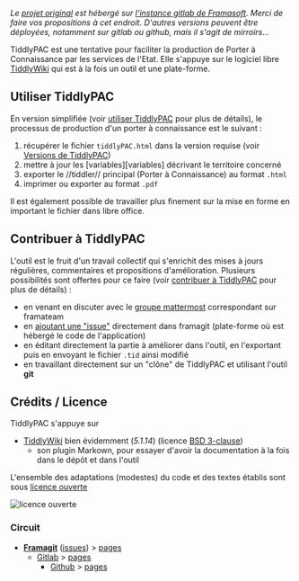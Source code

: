 *Le [projet original][origin] est hébergé sur [l'instance gitlab de Framasoft][framagit]. Merci de faire vos propositions à cet endroit. D'autres versions peuvent être déployées, notamment sur gitlab ou github, mais il s'agit de mirroirs...*

TiddlyPAC est une tentative pour faciliter la production de Porter à Connaissance par les services de l'Etat. Elle s'appuye sur le logiciel libre [TiddlyWiki][tw] qui est à la fois un outil et une plate-forme.

## Utiliser TiddlyPAC
En version simplifiée (voir [utiliser TiddlyPAC][utiliser TP] pour plus de détails), le processus de production d'un porter à connaissance est le suivant :

1. récupérer le fichier `tiddlyPAC.html` dans la version requise (voir [Versions de TiddlyPAC][versions])
2. mettre à jour les [variables][variables] décrivant le territoire concerné
3. exporter le //tiddler// principal (Porter à Connaissance) au format `.html`
4. imprimer ou exporter au format `.pdf`

Il est également possible de travailler plus finement sur la mise en forme en important le fichier dans libre office.

## Contribuer à TiddlyPAC
L'outil est le fruit d'un travail collectif qui s'enrichit des mises à jours régulières, commentaires et propositions d'amélioration. Plusieurs possibilités sont offertes pour ce faire (voir [contribuer à TiddlyPAC][contribuer TP] pour plus de détails) :

* en venant en discuter avec le [groupe mattermost][mattermost] correspondant sur framateam
* en [ajoutant une "issue"][issues] directement dans framagit (plate-forme où est hébergé le code de l'application)
* en éditant directement la partie à améliorer dans l'outil, en l'exportant puis en envoyant le fichier `.tid` ainsi modifié
* en travaillant directement sur un "clône" de TiddlyPAC et utilisant l'outil __git__

## Crédits / Licence
TiddlyPAC s'appuye sur
* [TiddlyWiki][tw] bien évidemment (_5.1.14_) (licence [BSD 3-clause](https://opensource.org/licenses/BSD-3-Clause))
    * son plugin Markown, pour essayer d'avoir la documentation à la fois dans le dépôt et dans l'outil

L'ensemble des adaptations (modestes) du code et des textes établis sont sous [licence ouverte](https://www.etalab.gouv.fr/licence-ouverte-open-licence)

![licence ouverte](https://www.etalab.gouv.fr/wp-content/uploads/2014/05/Logo_Licence_Ouverte_bleu_blanc_rouge.png "licence ouverte")

### Circuit
* **[Framagit][origin]** ([issues][issues]) > [pages][fm-pages]
    * [Gitlab][gitlab] > [pages][gl-pages]
        * [Github][github] > [pages][gh-pages]

[versions]: ./Doc/versions_de_tiddlypac.md
[utiliser TP]: ./Doc/utiliser_TiddlyPAC.md
[contribuer TP]: ./CONTRIBUTING.md
[mattermost]: https://framateam.org/pac-automatique/

[origin]: https://framagit.org/know-rmandie/TiddlyPAC
[issues]: https://framagit.org/know-rmandie/TiddlyPAC/issues
[fm-pages]: https://know-rmandie.frama.io/TiddlyPAC

[gitlab]: https://gitlab.com/know-rmandie/TiddlyPAC
[gl-pages]: https://know-rmandie.gitlab.io/TiddlyPAC
[github]: https://github.com/know-rmandie/TiddlyPAC
[gh-pages]: https://know-rmandie.github.io/TiddlyPAC

[tw]:http://tiddlywiki.com
[framagit]:https://framagit.org
